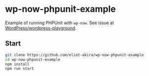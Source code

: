 # wp-now-phpunit-example

Example of running PHPUnit with `wp-now`. See issue at [WordPress/wordpress-playground](https://github.com/WordPress/wordpress-playground/issues).

## Start

```sh
git clone https://github.com/eliot-akira/wp-now-phpunit-example
cd wp-now-phpunit-example
npm install
npm run start
```

